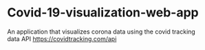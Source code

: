 # Covid-19-visualization-web-app
An application that visualizes corona data using the covid tracking data API https://covidtracking.com/api
